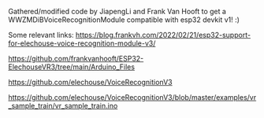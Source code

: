 Gathered/modified code by JiapengLi and Frank Van Hooft to get a WWZMDiBVoiceRecognitionModule compatible with esp32 devkit v1! :)

Some relevant links:
https://blog.frankvh.com/2022/02/21/esp32-support-for-elechouse-voice-recognition-module-v3/

https://github.com/frankvanhooft/ESP32-ElechouseVR3/tree/main/Arduino_Files

https://github.com/elechouse/VoiceRecognitionV3

https://github.com/elechouse/VoiceRecognitionV3/blob/master/examples/vr_sample_train/vr_sample_train.ino
